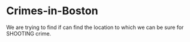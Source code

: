 # Crimes-in-Boston
We are trying to find if can find the location to which we can be sure for SHOOTING crime. 
